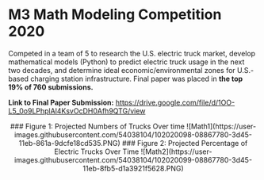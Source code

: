 # M3 Math Modeling Competition 2020
Competed in a team of 5 to research the U.S. electric truck market, develop mathematical models (Python) to predict electric truck usage in the next two decades, and determine ideal economic/environmental zones for U.S.-based charging station infrastructure. Final paper was placed in **the top 19% of 760 submissions.**

**Link to Final Paper Submission:** https://drive.google.com/file/d/1OO-L5_0o9LPhplAl4KsvOcDH0Afh9QTG/view
<p align = "center">
  ### Figure 1: Projected Numbers of Trucks Over time
  ![Math1](https://user-images.githubusercontent.com/54038104/102020098-08867780-3d45-11eb-861a-9dcfe18cd535.PNG)
  ### Figure 2: Projected Percentage of Electric Trucks Over Time
  ![Math2](https://user-images.githubusercontent.com/54038104/102020099-08867780-3d45-11eb-8fb5-d1a3921f5628.PNG)
<p>
